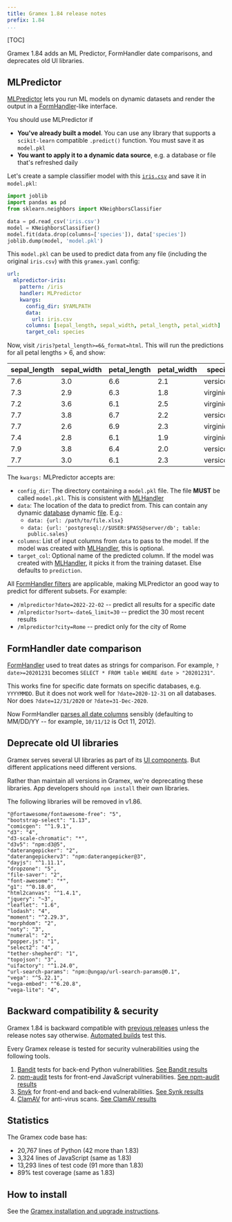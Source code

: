 ```yaml
---
title: Gramex 1.84 release notes
prefix: 1.84
...
```


[TOC]

Gramex 1.84 adds an ML Predictor, FormHandler date comparisons, and deprecates old UI libraries.

## MLPredictor

[MLPredictor](../../mlpredictor/) lets you run ML models on dynamic datasets and render the output in a [FormHandler](../../formhandler/)-like interface.

You should use MLPredictor if

- **You've already built a model**. You can use any library that supports a `scikit-learn` compatible `.predict()` function. You must save it as `model.pkl`
- **You want to apply it to a dynamic data source**, e.g. a database or file that's refreshed daily

Let's create a sample classifier model with this [`iris.csv`](../../modelhandler/iris.csv) and save it in `model.pkl`:

```python
import joblib
import pandas as pd
from sklearn.neighbors import KNeighborsClassifier

data = pd.read_csv('iris.csv')
model = KNeighborsClassifier()
model.fit(data.drop(columns=['species']), data['species'])
joblib.dump(model, 'model.pkl')
```

This `model.pkl` can be used to predict data from any file (including the original `iris.csv`) with this `gramex.yaml` config:

```yaml
url:
  mlpredictor-iris:
    pattern: /iris
    handler: MLPredictor
    kwargs:
      config_dir: $YAMLPATH
      data:
        url: iris.csv
      columns: [sepal_length, sepal_width, petal_length, petal_width]
      target_col: species
```

Now, visit `/iris?petal_length>=6&_format=html`. This will run the predictions for all petal lengths > 6, and show:

| sepal_length | sepal_width | petal_length | petal_width | species    |
| ------------ | ----------- | ------------ | ----------- | ---------- |
| 7.6          | 3.0         | 6.6          | 2.1         | versicolor |
| 7.3          | 2.9         | 6.3          | 1.8         | virginica  |
| 7.2          | 3.6         | 6.1          | 2.5         | virginica  |
| 7.7          | 3.8         | 6.7          | 2.2         | versicolor |
| 7.7          | 2.6         | 6.9          | 2.3         | virginica  |
| 7.4          | 2.8         | 6.1          | 1.9         | virginica  |
| 7.9          | 3.8         | 6.4          | 2.0         | versicolor |
| 7.7          | 3.0         | 6.1          | 2.3         | versicolor |

The `kwargs:` MLPredictor accepts are:

- `config_dir`: The directory containing a `model.pkl` file. The file **MUST** be called `model.pkl`. This is consistent with [MLHandler](../../mlhandler/)
- `data`: The location of the data to predict from. This can contain any dynamic [database](../../formhandler/#supported-databases)
  dynamic [file](../../formhandler/#supported-files). E.g.:
  - `data: {url: /path/to/file.xlsx}`
  - `data: {url: 'postgresql://$USER:$PASS@server/db'; table: public.sales}`
- `columns`: List of input columns from `data` to pass to the model. If the model was created with [MLHandler](../../mlhandler/), this is optional.
- `target_col`: Optional name of the predicted column. If the model was created with [MLHandler](../../mlhandler/), it picks it from the training dataset. Else defaults to `prediction`.


All [FormHandler filters](../../formhandler/#formhandler-filters) are applicable, making MLPredictor an good way to predict for different  subsets. For example:

- `/mlpredictor?date=2022-22-02` -- predict all results for a specific date
- `/mlpredictor?sort=-date&_limit=30` -- predict the 30 most recent results
- `/mlpredictor?city=Rome` -- predict only for the city of Rome

## FormHandler date comparison

[FormHandler](../../formhandler/) used to treat dates as strings for comparison. For example,
`?date>=20201231` becomes `SELECT * FROM table WHERE date > "20201231"`.

This works fine for specific date formats on specific databases, e.g. `YYYYMMDD`. But it does not
work well for `?date=2020-12-31` on all databases. Nor does `?date=12/31/2020` or `?date=31-Dec-2020`.

Now FormHandler [parses all date columns](https://pandas.pydata.org/docs/reference/api/pandas.to_datetime.html)
sensibly (defaulting to MM/DD/YY -- for example, `10/11/12` is Oct 11, 2012).


## Deprecate old UI libraries

Gramex serves several UI libraries as part of its [UI components](../../uicomponents/). But different applications need different versions.

Rather than maintain all versions in Gramex, we're deprecating these libraries. App developers should `npm install` their own libraries.

The following libraries will be removed in v1.86.

```text
"@fortawesome/fontawesome-free": "5",
"bootstrap-select": "1.13",
"comicgen": "^1.9.1",
"d3": "4",
"d3-scale-chromatic": "*",
"d3v5": "npm:d3@5",
"daterangepicker": "2",
"daterangepickerv3": "npm:daterangepicker@3",
"dayjs": "^1.11.1",
"dropzone": "5",
"file-saver": "2",
"font-awesome": "*",
"g1": "^0.18.0",
"html2canvas": "^1.4.1",
"jquery": "~3",
"leaflet": "1.6",
"lodash": "4",
"moment": "^2.29.3",
"morphdom": "2",
"noty": "3",
"numeral": "2",
"popper.js": "1",
"select2": "4",
"tether-shepherd": "1",
"topojson": "3",
"uifactory": "^1.24.0",
"url-search-params": "npm:@ungap/url-search-params@0.1",
"vega": "^5.22.1",
"vega-embed": "^6.20.8",
"vega-lite": "4",
```

## Backward compatibility & security

Gramex 1.84 is backward compatible with [previous releases](../) unless the release notes say otherwise.
[Automated builds](https://travis-ci.com/github/gramener/gramex/builds) test this.

Every Gramex release is tested for security vulnerabilities using the following tools.

1. [Bandit](https://bandit.readthedocs.io/) tests for back-end Python vulnerabilities.
   [See Bandit results](https://github.com/gramener/gramex/blob/master/reports/bandit.txt)
2. [npm-audit](https://docs.npmjs.com/cli/v6/commands/npm-audit) tests for front-end JavaScript vulnerabilities.
   [See npm-audit results](https://github.com/gramener/gramex/blob/master/reports/npm-audit.txt)
3. [Snyk](https://snyk.io/) for front-end and back-end vulnerabilities.
   [See Synk results](https://github.com/gramener/gramex/blob/master/reports/snyk.txt)
4. [ClamAV](https://www.clamav.net/) for anti-virus scans.
   [See ClamAV results](https://github.com/gramener/gramex/blob/master/reports/clamav.txt)

## Statistics

The Gramex code base has:

- 20,767 lines of Python (42 more than 1.83)
- 3,324 lines of JavaScript (same as 1.83)
- 13,293 lines of test code (91 more than 1.83)
- 89% test coverage (same as 1.83)

## How to install

See the [Gramex installation and upgrade instructions](../../install/).
